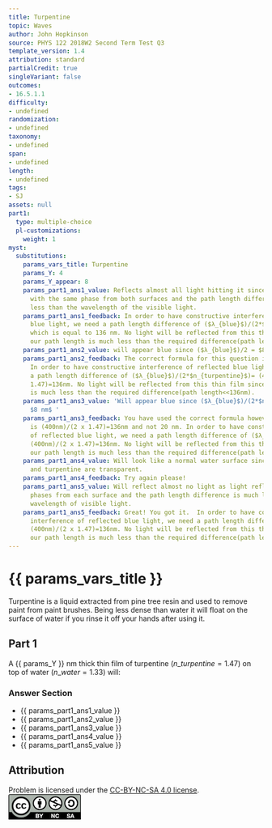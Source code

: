 ```yaml
---
title: Turpentine
topic: Waves
author: John Hopkinson
source: PHYS 122 2018W2 Second Term Test Q3
template_version: 1.4
attribution: standard
partialCredit: true
singleVariant: false
outcomes:
- 16.5.1.1
difficulty:
- undefined
randomization:
- undefined
taxonomy:
- undefined
span:
- undefined
length:
- undefined
tags:
- SJ
assets: null
part1:
  type: multiple-choice
  pl-customizations:
    weight: 1
myst:
  substitutions:
    params_vars_title: Turpentine
    params_Y: 4
    params_Y_appear: 8
    params_part1_ans1_value: Reflects almost all light hitting it since light reflects
      with the same phase from both surfaces and the path length difference is much
      less than the wavelength of the visible light.
    params_part1_ans1_feedback: In order to have constructive interference of reflected
      blue light, we need a path length difference of ($λ_{blue}$)/(2*$n_{turpentine}$)
      which is equal to 136 nm. No light will be reflected from this thin film since
      our path length is much less than the required difference(path length<<136nm).
    params_part1_ans2_value: will appear blue since ($λ_{blue}$)/2 = $8 nm$
    params_part1_ans2_feedback: The correct formula for this question is ($λ_{blue}$)/(2*$n_{turpentine}$).
      In order to have constructive interference of reflected blue light, we need
      a path length difference of ($λ_{blue}$)/(2*$n_{turpentine}$)= (400nm)/(2 x
      1.47)=136nm. No light will be reflected from this thin film since our path length
      is much less than the required difference(path length<<136nm).
    params_part1_ans3_value: 'Will appear blue since ($λ_{blue}$)/(2*$n_{turpentine}$)=
      $8 nm$ '
    params_part1_ans3_feedback: You have used the correct formula however the answer
      is (400nm)/(2 x 1.47)=136nm and not 20 nm. In order to have constructive interference
      of reflected blue light, we need a path length difference of ($λ_{blue}$)/(2*$n_{turpentine}$)=
      (400nm)/(2 x 1.47)=136nm. No light will be reflected from this thin film since
      our path length is much less than the required difference(path length<<136nm).
    params_part1_ans4_value: Will look like a normal water surface since both water
      and turpentine are transparent.
    params_part1_ans4_feedback: Try again please!
    params_part1_ans5_value: Will reflect almost no light as light reflects with different
      phases from each surface and the path length difference is much less than the
      wavelength of visible light.
    params_part1_ans5_feedback: Great! You got it.  In order to have constructive
      interference of reflected blue light, we need a path length difference of ($λ_{blue}$)/(2*$n_{turpentine}$)=
      (400nm)/(2 x 1.47)=136nm. No light will be reflected from this thin film since
      our path length is much less than the required difference(path length<<136nm)
---
```

# {{ params_vars_title }}
Turpentine is a liquid extracted from pine tree resin and used to remove paint from paint brushes. Being less dense than water it will float on the surface of water if you rinse it off your hands after using it.

## Part 1

A {{ params_Y }} nm thick thin film of turpentine ($n\_{turpentine}=1.47$) on top of water ($n\_{water}=1.33$) will:

### Answer Section

- {{ params_part1_ans1_value }}
- {{ params_part1_ans2_value }}
- {{ params_part1_ans3_value }}
- {{ params_part1_ans4_value }}
- {{ params_part1_ans5_value }}

## Attribution

Problem is licensed under the [CC-BY-NC-SA 4.0 license](https://creativecommons.org/licenses/by-nc-sa/4.0/).<br> ![The Creative Commons 4.0 license requiring attribution-BY, non-commercial-NC, and share-alike-SA license.](https://raw.githubusercontent.com/firasm/bits/master/by-nc-sa.png)